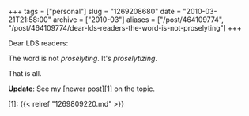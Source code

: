 +++
tags = ["personal"]
slug = "1269208680"
date = "2010-03-21T21:58:00"
archive = ["2010-03"]
aliases = ["/post/464109774", "/post/464109774/dear-lds-readers-the-word-is-not-proselyting"]
+++

Dear LDS readers:

The word is not _proselyting_.  It's _proselytizing_.

That is all.

**Update**: See my [newer post][1] on the topic.

[1]: {{< relref "1269809220.md" >}}
